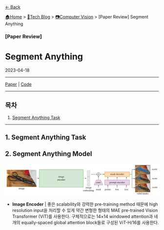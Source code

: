 [<- Back](../README.md)

[🏠Home](../../../README.md) > [📖Tech Blog](../../README.md) > [📷Computer Vision](../README.md) > \[Paper Review\] Segment Anything

### \[Paper Review\]
# Segment Anything
2023-04-18

-----

[Paper](https://arxiv.org/pdf/2304.02643.pdf) | [Code](https://github.com/facebookresearch/segment-anything)

-----

## 목차
1. [Segment Anything Task](#1-segment-anything-task)

-----

## 1. Segment Anything Task


## 2. Segment Anything Model
![Figure 4](./assets/sam_figure.png)

- **Image Encoder** | 좋은 scalability와 강력한 pre-training method 때문에 high resolution input을 처리할 수 있게 약간 변형한 형태의 MAE pre-trained Vision Transformer (ViT)를 사용한다. 구체적으로는 14×14 windowed attention과 네 개의 equally-spaced global attention block들로 구성된 ViT-H/16를 사용한다.


